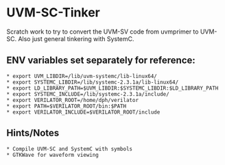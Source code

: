 # UVM-SC-Tinker
Scratch work to try to convert the UVM-SV code from uvmprimer to UVM-SC. Also just general tinkering with SystemC.

## ENV variables set separately for reference:
    * export UVM_LIBDIR=/lib/uvm-systemc/lib-linux64/
    * export SYSTEMC_LIBDIR=/lib/systemc-2.3.1a/lib-linux64/
    * export LD_LIBRARY_PATH=$UVM_LIBDIR:$SYSTEMC_LIBDIR:$LD_LIBRARY_PATH
    * export SYSTEMC_INCLUDE=/lib/systemc-2.3.1a/include/
    * export VERILATOR_ROOT=/home/dph/verilator
    * export PATH=$VERILATOR_ROOT/bin:$PATH
    * export VERILATOR_INCLUDE=$VERILATOR_ROOT/include

## Hints/Notes
    * Compile UVM-SC and SystemC with symbols
    * GTKWave for waveform viewing